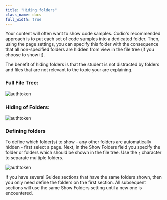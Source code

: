 ```yaml
---
title: "Hiding folders"
class_name: docs
full_width: true
---
```


Your content will often want to show code samples. Codio's recommended approach is to put each set of code samples into a dedicated folder. Then, using the page settings, you can specify this folder with the consequence that all non-specified folders are hidden from view in the file tree (if you choose to show it).

The benefit of hiding folders is that the student is not distracted by folders and files that are not relevant to the topic your are explaining.

### Full File Tree:
<img alt="authtoken" src="/img/docs/guides/project_1.png" class="simple"/>

### Hiding of Folders:
<img alt="authtoken" src="/img/docs/guides/project_2.png" class="simple"/>

###  Defining folders
To define which folder(s) to show - any other folders are automatically hidden - first select a page. Next, in the Show Folders field you specify the folder or folders which should be shown in the file tree. Use the `;` character to separate multiple folders.

<img alt="authtoken" src="/img/docs/guides/project_3.png" class="simple"/>

If you have several Guides sections that have the same folders shown, then you only need define the folders on the first section. All subsequent sections will use the same Show Folders setting until a new one is encountered.

